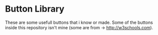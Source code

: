 # Button Library
These are some usefull buttons that i know or made. Some of the buttons inside this repository isn't mine (some are from -> http://w3schools.com). 

